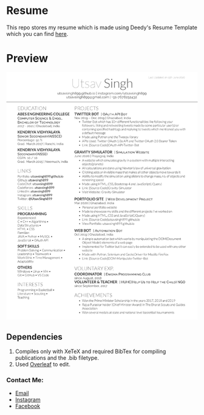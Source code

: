 # Resume
This repo stores my resume which is made using Deedy's Resume Template which you can find [here](https://github.com/deedy/Deedy-Resume).
# Preview
![alt tag](https://raw.githubusercontent.com/utsavsingh899/Resume/master/UtsavSingh.png)
## Dependencies
1. Compiles only with XeTeX and required BibTex for compiling publications and the .bib filetype.
2. Used [Overleaf](https://www.overleaf.com) to edit.
### Contact Me:
* [Email](mailto:utsavsingh899@gmail.com)
* [Instagram](https://www.instagram.com/utsavsingh899/)
* [Facebook](https://www.facebook.com/utsav.singh.581)
